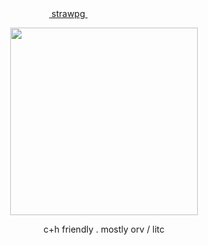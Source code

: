 <div align="center"> ‎‎‎ ‎<a href="https://starrydream.straw.page/"> strawpg </a>   ‎ ‎‎‎ ‎‎ ‎‎  ‎ ‎‎‎ ‎‎ ‎‎     ‎ ‎‎‎‎ ‎‎‎ ‎‎ ‎‎ ‎‎    ‎ ‎‎‎‎‎  ‎‎ ‎‎‎ ‎‎  ‎‎   ‎ ‎‎‎‎‎  ‎‎  ‎ ‎‎‎‎‎  ‎‎ ‎‎ ‎‎‎ ‎‎ ‎‎   ‎ 
 </div> 


<p align="center"> <img src="![image](https://github.com/user-attachments/assets/aef2374a-390c-484f-9a09-1497efbf0d25)
" width=300> </p>
<p align="center"> 
 
<p align="center">c+h friendly . mostly orv / litc

